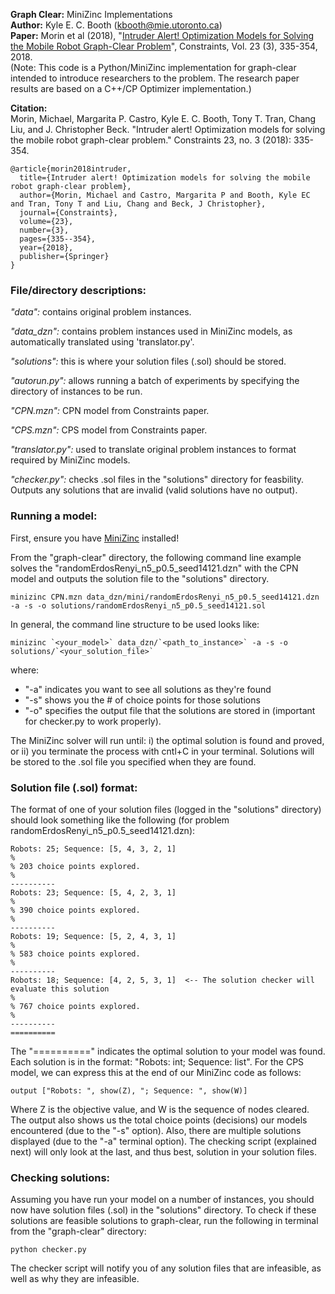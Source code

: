 **Graph Clear:** MiniZinc Implementations  
**Author:** Kyle E. C. Booth (kbooth@mie.utoronto.ca)  
**Paper:** Morin et al (2018), "[Intruder Alert! Optimization Models for Solving the Mobile Robot Graph-Clear Problem](http://tidel.mie.utoronto.ca/pubs/GCP_Constraints_2018.pdf)", Constraints, Vol. 23 (3), 335-354, 2018.  
(Note: This code is a Python/MiniZinc implementation for graph-clear intended to introduce researchers to the problem. The research paper results are based on a C++/CP Optimizer implementation.)

**Citation:**  
Morin, Michael, Margarita P. Castro, Kyle E. C. Booth, Tony T. Tran, Chang Liu, and J. Christopher Beck. "Intruder alert! Optimization models for solving the mobile robot graph-clear problem." Constraints 23, no. 3 (2018): 335-354.
```
@article{morin2018intruder,
  title={Intruder alert! Optimization models for solving the mobile robot graph-clear problem},
  author={Morin, Michael and Castro, Margarita P and Booth, Kyle EC and Tran, Tony T and Liu, Chang and Beck, J Christopher},
  journal={Constraints},
  volume={23},
  number={3},
  pages={335--354},
  year={2018},
  publisher={Springer}
}
```

### File/directory descriptions:

*"data":* contains original problem instances.

*"data_dzn":* contains problem instances used in MiniZinc models, as automatically translated using 'translator.py'.

*"solutions":* this is where your solution files (.sol) should be stored.

*"autorun.py":* allows running a batch of experiments by specifying the directory of instances to be run. 

*"CPN.mzn":* CPN model from Constraints paper. 
 
*"CPS.mzn":* CPS model from Constraints paper. 

*"translator.py":* used to translate original problem instances to format required by MiniZinc models. 

*"checker.py":* checks .sol files in the "solutions" directory for feasbility. Outputs any solutions that are invalid (valid solutions have no output). 

### Running a model:

First, ensure you have [MiniZinc](http://www.minizinc.org/) installed!

From the "graph-clear" directory, the following command line example solves the "randomErdosRenyi_n5_p0.5_seed14121.dzn" with the CPN model and outputs the solution file to the "solutions" directory.

```console
minizinc CPN.mzn data_dzn/mini/randomErdosRenyi_n5_p0.5_seed14121.dzn -a -s -o solutions/randomErdosRenyi_n5_p0.5_seed14121.sol
```

In general, the command line structure to be used looks like:

```console
minizinc `<your_model>` data_dzn/`<path_to_instance>` -a -s -o solutions/`<your_solution_file>`
```

where:
* "-a" indicates you want to see all solutions as they're found 
* "-s" shows you the # of choice points for those solutions 
* "-o" specifies the output file that the solutions are stored in (important for checker.py to work properly).

The MiniZinc solver will run until: i) the optimal solution is found and proved, or ii) you terminate the process with cntl+C in your terminal. Solutions will be stored to the .sol file you specified when they are found.

### Solution file (.sol) format:

The format of one of your solution files (logged in the "solutions" directory) should look something like the following (for problem randomErdosRenyi_n5_p0.5_seed14121.dzn):

```text
Robots: 25; Sequence: [5, 4, 3, 2, 1]
%
% 203 choice points explored.
%
----------
Robots: 23; Sequence: [5, 4, 2, 3, 1]
%
% 390 choice points explored.
%
----------
Robots: 19; Sequence: [5, 2, 4, 3, 1]
%
% 583 choice points explored.
%
----------
Robots: 18; Sequence: [4, 2, 5, 3, 1]  <-- The solution checker will evaluate this solution
%
% 767 choice points explored.
%
----------
==========
```

The "==========" indicates the optimal solution to your model was found. Each solution is in the format: "Robots: int; Sequence: list". For the CPS model, we can express this at the end of our MiniZinc code as follows:

`output ["Robots: ", show(Z), "; Sequence: ", show(W)]`

Where Z is the objective value, and W is the sequence of nodes cleared. The output also shows us the total choice points (decisions) our models encountered (due to the "-s" option). Also, there are multiple solutions displayed (due to the "-a" terminal option). The checking script (explained next) will only look at the last, and thus best, solution in your solution files.

### Checking solutions:

Assuming you have run your model on a number of instances, you should now have solution files (.sol) in the "solutions" directory. To check if these solutions are feasible solutions to graph-clear, run the following in terminal from the "graph-clear" directory:

```console
python checker.py
```

The checker script will notify you of any solution files that are infeasible, as well as why they are infeasible.

